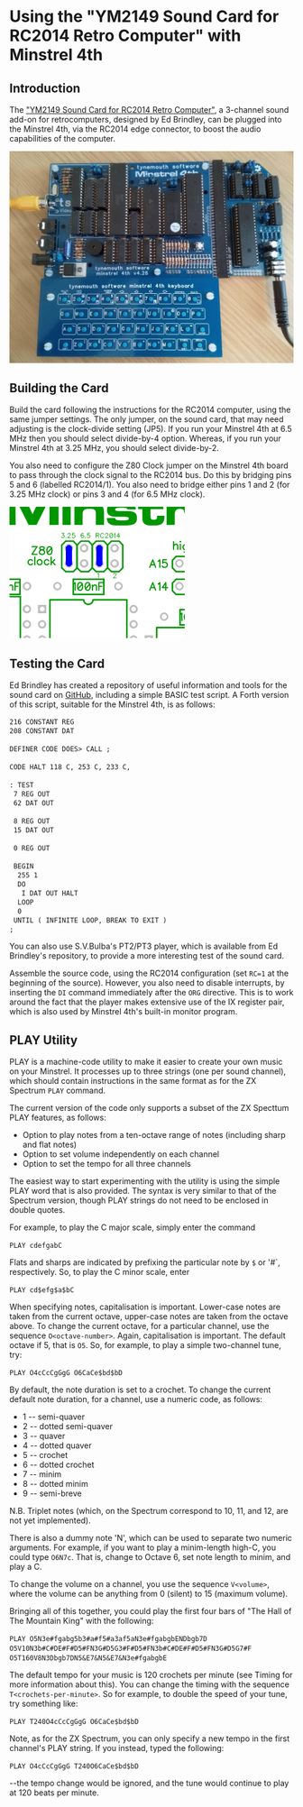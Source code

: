 # Using the "YM2149 Sound Card for RC2014 Retro Computer" with Minstrel 4th

## Introduction

The ["YM2149 Sound Card for RC2014 Retro Computer"](https://www.tindie.com/products/semachthemonkey/ym2149-sound-card-for-rc2014-retro-computer/), a 3-channel sound add-on for retrocomputers, designed by Ed Brindley, can be plugged into the Minstrel 4th, via the RC2014 edge connector, to boost the audio capabilities of the computer.

![Minstrel 4th with YM2149 sound card](minstrel_4th_with_sound_card.jpg)

## Building the Card

Build the card following the instructions for the RC2014 computer, using the same jumper settings. The only jumper, on the sound card, that may need adjusting is the clock-divide setting (JP5). If you run your Minstrel 4th at 6.5 MHz then you should select divide-by-4 option. Whereas, if you run your Minstrel 4th at 3.25 MHz, you should select divide-by-2.

You also need to configure the Z80 Clock jumper on the Minstrel 4th board to pass through the clock signal to the RC2014 bus. Do this by bridging pins 5 and 6 (labelled RC2014/1). You also need to bridge either pins 1 and 2 (for 3.25 MHz clock) or pins 3 and 4 (for 6.5 MHz clock).

![Minstrel 4th Clock Configuration](minstrel_4th_clock-config.png)

## Testing the Card

Ed Brindley has created a repository of useful information and tools for the sound card on [GitHub](https://github.com/electrified/rc2014-ym2149), including a simple BASIC test script. A Forth version of this script, suitable for the Minstrel 4th, is as follows:

```
216 CONSTANT REG
208 CONSTANT DAT

DEFINER CODE DOES> CALL ;

CODE HALT 118 C, 253 C, 233 C,

: TEST
 7 REG OUT
 62 DAT OUT

 8 REG OUT
 15 DAT OUT

 0 REG OUT

 BEGIN
  255 1
  DO
   I DAT OUT HALT
  LOOP
  0
 UNTIL ( INFINITE LOOP, BREAK TO EXIT )
;
```

You can also use S.V.Bulba's PT2/PT3 player, which is available from Ed Brindley's repository, to provide a more interesting test of the sound card.

Assemble the source code, using the RC2014 configuration (set `RC=1` at the beginning of the source). However, you also need to disable interrupts, by inserting the `DI` command immediately after the `ORG` directive. This is to work around the fact that the player makes extensive use of the IX register pair, which is also used by Minstrel 4th's built-in monitor program.

## PLAY Utility

PLAY is a machine-code utility to make it easier to create your own music on your Minstrel. It processes up to three strings (one per sound channel), which should contain instructions in the same format as for the ZX Spectrum `PLAY` command.

The current version of the code only supports a subset of the ZX Specttum PLAY features, as follows:

- Option to play notes from a ten-octave range of notes (including sharp and flat notes)
- Option to set volume independently on each channel
- Option to set the tempo for all three channels

The easiest way to start experimenting with the utility is using the simple PLAY word that is also provided. The syntax is very similar to that of the Spectrum version, though PLAY strings do not need to be enclosed in double quotes.

For example, to play the C major scale, simply enter the command

``PLAY cdefgabC``

Flats and sharps are indicated by prefixing the particular note by `$` or '#`, respectively. So, to play the C minor scale, enter

``PLAY cd$efg$a$bC``

When specifying notes, capitalisation is important. Lower-case notes are taken from the current octave, upper-case notes are taken from the octave above. To change the current octave, for a particular channel, use the sequence `O<octave-number>`. Again, capitalisation is important. The default octave if 5, that is `O5`. So, for example, to play a simple two-channel tune, try:

``PLAY O4cCcCgGgG O6CaCe$bd$bD``

By default, the note duration is set to a crochet. To change the current default note duration, for a channel, use a numeric code, as follows:

- 1 -- semi-quaver
- 2 -- dotted semi-quaver
- 3 -- quaver
- 4 -- dotted quaver
- 5 -- crochet
- 6 -- dotted crochet
- 7 -- minim
- 8 -- dotted minim
- 9 -- semi-breve

N.B. Triplet notes (which, on the Spectrum correspond to 10, 11, and 12, are not yet implemented).

There is also a dummy note 'N', which can be used to separate two numeric arguments. For example, if you want to play a minim-length high-C, you could type `O6N7c`. That is, change to Octave 6, set note length to minim, and play a C.

To change the volume on a channel, you use the sequence `V<volume>`, where the volume can be anything from 0 (silent) to 15 (maximum volume).

Bringing all of this together, you could play the first four bars of "The Hall of The Mountain King" with the following:

``PLAY O5N3e#fgabg5b3#a#f5#a3af5aN3e#fgabgbENDbgb7D O5V10N3b#C#DE#F#D5#FN3G#D5G3#F#D5#FN3b#C#DE#F#D5#FN3G#D5G7#F O5T160V8N3Dbgb7DN5&E7&N5&E7&N3e#fgabgbE``

The default tempo for your music is 120 crochets per minute (see Timing for more information about this). You can change the timing with the sequence `T<crochets-per-minute>`. So for example, to double the speed of your tune, try something like:

``PLAY T240O4cCcCgGgG O6CaCe$bd$bD``

Note, as for the ZX Spectrum, you can only specify a new tempo in the first channel's PLAY string. If you instead, typed the following:

``PLAY O4cCcCgGgG T240O6CaCe$bd$bD``

--the tempo change would be ignored, and the tune would continue to play at 120 beats per minute.



